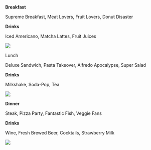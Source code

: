 <html>
  <body>
    <title> Kylie's Kafe! </title>
  <br> 
    <div>
<p style="color"#fcb103; padding: 20px; border-style:solid; border-width: 5px; margin:20px> <strong> Breakfast</strong></p>
    <p> Supreme Breakfast,
    Meat Lovers, Fruit Lovers, Donut Disaster</p>
<p><strong>Drinks</strong></p> </div>
<p>Iced Americano, Matcha Lattes, Fruit Juices</p>
    <img src= https://www.freepik.com/free-photo/iced-cola-tall-glass_1025512.htm#queryice%20americano&position0&from_viewkeyword&trackais&uuidc7b01a13-74a6-4e21-ae79-9dab824bef4b> </div>
   <div> 
<p style="color" #03fc84; padding: 20px; border-style:solid; border-width:5px; margin:20px<strong>Lunch</strong></p> 
<p>Deluxe Sandwich, Pasta Takeover, Alfredo Apocalypse, Super Salad</p>
<p><strong>Drinks</strong></p>
<p>Milkshake, Soda-Pop, Tea</p> 
   <img src= https://www.istockphoto.com/photo/healthy-fresh-green-salad-plate-shot-from-above-on-white-background-gm1377974988-442634462?utm_sourcepixabay&utm_mediumaffiliate&utm_campaignSRP_image_sponsored&utm_contenthttps%3A%2F%2Fpixabay.com%2Fimages%2Fsearch%2Fsalad%2F&utm_termsalad
     </div>
<div>
<p style="color" #8b2ad1; padding: 20px; border-style:solid; border-width:5px margin:20px> <strong> Dinner </strong> </p>
<p>Steak, Pizza Party, Fantastic Fish, Veggie Fans </p>
<p><strong>Drinks</strong></p>
<p>Wine, Fresh Brewed Beer, Cocktails, Strawberry Milk</p> 
     <img src=https://pixabay.com/photos/wine-splash-glass-red-alcohol-1543170/>
</div>
  </body>
</html>
